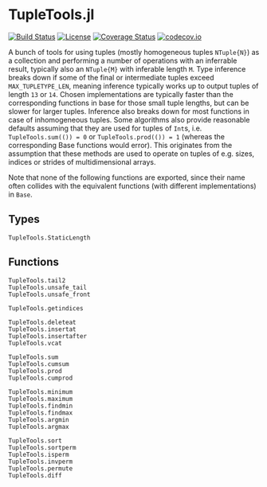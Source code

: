 # TupleTools.jl

[![Build Status](https://travis-ci.org/Jutho/TupleTools.jl.svg?branch=master)](https://travis-ci.org/Jutho/TupleTools.jl) [![License](http://img.shields.io/badge/license-MIT-brightgreen.svg?style=flat)](LICENSE.md) [![Coverage Status](https://coveralls.io/repos/Jutho/TupleTools.jl/badge.svg?branch=master&service=github)](https://coveralls.io/github/Jutho/TupleTools.jl?branch=master) [![codecov.io](http://codecov.io/github/Jutho/TupleTools.jl/coverage.svg?branch=master)](http://codecov.io/github/Jutho/TupleTools.jl?branch=master)


A bunch of tools for using tuples (mostly homogeneous tuples `NTuple{N}`) as a collection and performing a number of operations with an inferrable result, typically also an `NTuple{M}` with inferable length `M`. Type inference breaks down if some of the final or intermediate tuples exceed `MAX_TUPLETYPE_LEN`, meaning inference typically works up to output tuples of length `13` or `14`. Chosen implementations are typically faster than the corresponding functions in base for those small tuple lengths, but can be slower for larger tuples. Inference also breaks down for most functions in case of inhomogeneous tuples. Some algorithms
also provide reasonable defaults assuming that they are used for tuples of `Int`s, i.e. `TupleTools.sum(()) = 0` or `TupleTools.prod(()) = 1` (whereas the corresponding Base functions would error). This originates from the assumption that these methods are used to
operate on tuples of e.g. sizes, indices or strides of multidimensional arrays.

Note that none of the following functions are exported, since their name often collides with the equivalent functions (with different implementations) in `Base`.

## Types

```@docs
TupleTools.StaticLength
```

## Functions

```@docs
TupleTools.tail2
TupleTools.unsafe_tail
TupleTools.unsafe_front
```

```@docs
TupleTools.getindices
```

```@docs
TupleTools.deleteat
TupleTools.insertat
TupleTools.insertafter
TupleTools.vcat
```

```@docs
TupleTools.sum
TupleTools.cumsum
TupleTools.prod
TupleTools.cumprod
```

```@docs
TupleTools.minimum
TupleTools.maximum
TupleTools.findmin
TupleTools.findmax
TupleTools.argmin
TupleTools.argmax
```

```@docs
TupleTools.sort
TupleTools.sortperm
TupleTools.isperm
TupleTools.invperm
TupleTools.permute
TupleTools.diff
```

